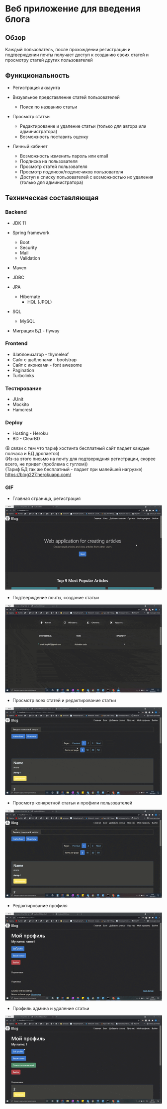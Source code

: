 # Веб приложение для введения блога

## Обзор
Каждый пользователь, после прохождении регистрации и подтверждении почты 
получает доступ к созданию своих статей и просмотру статей других пользователей

## Функциональность

* Регистрация аккаунта 

* Визуальное представление статей пользователей
   * Поиск по названию статьи

* Просмотр статьи
   * Редактирование и удаление статьи
    (только для автора или администратора)
   * Возможность поставить оценку
   
* Личный кабинет
   * Возможность изменить пароль или email
   * Подписка на пользователя
   * Просмотр статей пользователя
   * Просмотр подписок/подписчиков пользователя
   * Доступ к списку пользователей с возможностью их удаления
   (только для администратора)
   
## Техническая составляющая
### Backend

* JDK 11

* Spring framework
  * Boot
  * Security
  * Mail
  * Validation

* Maven
* JDBC
* JPA
  * Hibernate
    * HQL (JPQL)

* SQL
  * MySQL
 
* Миграция БД - flyway

### Frontend

* Шаблонизатор - thymeleaf
* Сайт с шаблонами - bootstrap
* Сайт с иконками - font awesome
* Pagination
* Turbolinks
 
### Тестирование

* JUnit
* Mockito
* Hamcrest

### Deploy

* Hosting - Heroku  
* BD - ClearBD

(В связи с тем что тариф хостинга бесплатный сайт падает каждые полчаса и БД дропается)  
(Из-за этого письмо на почту для подтверждния регистрации, скорее всего, не придет (проблема с гуглом))  
(Тариф БД так же бесплатный - падает при малейшей нагрузке)  
https://blog227.herokuapp.com/  

### GIF

* Главная страница, регистрация

![](gif_for_git/1.gif)

* Подтверждение почты, создание статьи

![](gif_for_git/2.gif)

* Просмотр всех статей и редактирование статьи

![](gif_for_git/3.gif)

* Просмотр конкретной статьи и профили пользователей

![](gif_for_git/4.gif)

* Редактирование профиля

![](gif_for_git/5.gif)

* Профиль админа и удаление статьи

![](gif_for_git/6.gif)



